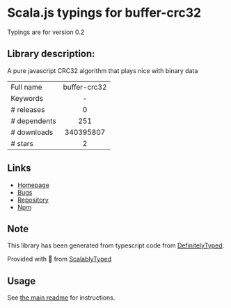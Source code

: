 
# Scala.js typings for buffer-crc32

Typings are for version 0.2

## Library description:
A pure javascript CRC32 algorithm that plays nice with binary data

|                    |                 |
| ------------------ | :-------------: |
| Full name          | buffer-crc32 |
| Keywords           | - |
| # releases         | 0 |
| # dependents       | 251 |
| # downloads        | 340395807 |
| # stars            | 2 |

## Links
- [Homepage](https://github.com/brianloveswords/buffer-crc32)
- [Bugs](https://github.com/brianloveswords/buffer-crc32/issues)
- [Repository](https://github.com/brianloveswords/buffer-crc32)
- [Npm](https://www.npmjs.com/package/buffer-crc32)
    


## Note
This library has been generated from typescript code from [DefinitelyTyped](https://definitelytyped.org).

Provided with :purple_heart: from [ScalablyTyped](https://github.com/oyvindberg/ScalablyTyped)

## Usage
See [the main readme](../../readme.md) for instructions.


